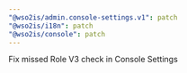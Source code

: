 ```yaml
---
"@wso2is/admin.console-settings.v1": patch
"@wso2is/i18n": patch
"@wso2is/console": patch
---
```


Fix missed Role V3 check in Console Settings
